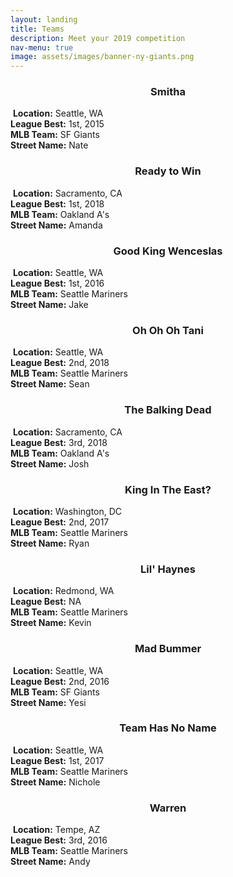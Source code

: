 ```yaml
---
layout: landing
title: Teams
description: Meet your 2019 competition
nav-menu: true
image: assets/images/banner-ny-giants.png
---
```


<!-- Image -->
<div class="box alt">
	<div class="row 25% uniform">
		<div class="4u">
		<!-- Nate -->
			<center><h3>Smitha</h3></center>
			<span class="image fit"><img src="assets/images/teams-nate-2.png" alt="" /></span>
			<span>
			<b>Location:</b> Seattle, WA
			<br> <b>League Best:</b> 1st, 2015
			<br> <b>MLB Team:</b> SF Giants
			<br> <b>Street Name:</b> Nate
			<br>
			</span>
		</div>
		<!-- Amanda -->
		<div class="4u">
			<center><h3>Ready to Win</h3></center>
			<span class="image fit"><img src="assets/images/teams-amanda-2.png" alt=""/></span>
			<span>
			<b>Location:</b> Sacramento, CA
			<br> <b>League Best:</b> 1st, 2018
			<br> <b>MLB Team:</b> Oakland A's
			<br> <b>Street Name:</b> Amanda
			<br>
			</span>
		</div>
		<!-- Wild -->
		<div class="4u$">
			<center><h3>Good King Wenceslas</h3></center>
			<span class="image fit"><img src="assets/images/teams-wild.png" alt=""/></span>
			<span>
			<b>Location:</b> Seattle, WA
			<br> <b>League Best:</b> 1st, 2016
			<br> <b>MLB Team:</b> Seattle Mariners
			<br> <b>Street Name:</b> Jake
			<br>
			</span>
		</div>
		<!-- Sean -->
		<div class="4u">
			<center><h3>Oh Oh Oh Tani </h3></center>
			<span class="image fit"><img src="assets/images/teams-sean.png" alt="" /></span>
			<span>
			<b>Location:</b> Seattle, WA
			<br> <b>League Best:</b> 2nd, 2018
			<br> <b>MLB Team:</b> Seattle Mariners
			<br> <b>Street Name:</b> Sean
			<br>
			</span>
		</div>
		<!-- Josh -->
		<div class="4u">
			<center><h3>The Balking Dead</h3></center>
			<span class="image fit"><img src="assets/images/teams-josh-2.png" alt=""/></span>
			<span>
			<b>Location:</b> Sacramento, CA
			<br> <b>League Best:</b> 3rd, 2018
			<br> <b>MLB Team:</b> Oakland A's
			<br> <b>Street Name:</b> Josh
			<br>
			</span>
		</div>
		<!-- Ryan -->
		<div class="4u">
			<center><h3>King In The East?</h3></center>
			<span class="image fit"><img src="assets/images/teams-ryan.png" alt="" /></span>
			<span>
			<b>Location:</b> Washington, DC
			<br> <b>League Best:</b> 2nd, 2017
			<br> <b>MLB Team:</b> Seattle Mariners
			<br> <b>Street Name:</b> Ryan
			<br>
			</span>
		</div>
	</div>
</div>

<!-- SECOND SET -->
<div class="box alt">
	<div class="row 25% uniform">
		<!-- Kevin -->
		<div class="4u">
			<center><h3>Lil' Haynes</h3></center>
			<span class="image fit"><img src="assets/images/teams-kevin.png" alt="" /></span>
			<span>
			<b>Location:</b> Redmond, WA
			<br> <b>League Best:</b> NA
			<br> <b>MLB Team:</b> Seattle Mariners
			<br> <b>Street Name:</b> Kevin
			<br>
			</span>
		</div>
		<!-- Yesi -->
		<div class="4u$">
			<center><h3>Mad Bummer</h3></center>
			<span class="image fit"><img src="assets/images/teams-yesi.png" alt="" /></span>
			<span>
			<b>Location:</b> Seattle, WA
			<br> <b>League Best:</b> 2nd, 2016
			<br> <b>MLB Team:</b> SF Giants
			<br> <b>Street Name:</b> Yesi
			<br>
			</span>
		</div>
		<!-- Nichole -->
		<div class="4u$">
			<center><h3>Team Has No Name</h3></center>
			<span class="image fit"><img src="assets/images/teams-nichole.png" alt="" /></span>
			<span>
			<b>Location:</b> Seattle, WA
			<br> <b>League Best:</b> 1st, 2017
			<br> <b>MLB Team:</b> Seattle Mariners
			<br> <b>Street Name:</b> Nichole
			<br>
			</span>
		</div>
		<!-- Andy -->
		<div class="4u$">
			<center><h3>Warren</h3></center>
			<span class="image fit"><img src="assets/images/teams-andy.png" alt="" /></span>
			<span>
			<b>Location:</b> Tempe, AZ
			<br> <b>League Best:</b> 3rd, 2016
			<br> <b>MLB Team:</b> Seattle Mariners
			<br> <b>Street Name:</b> Andy
			<br>
			</span>
		</div>
	</div>
</div>
